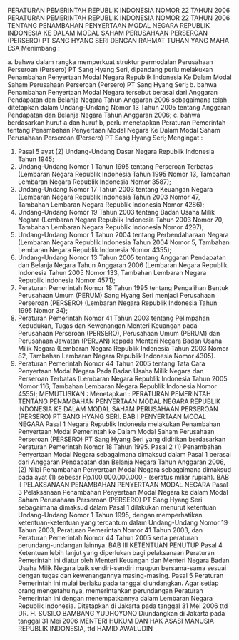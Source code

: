 PERATURAN PEMERINTAH REPUBLIK INDONESIA NOMOR 22 TAHUN 2006 PERATURAN PEMERINTAH REPUBLIK INDONESIA NOMOR 22 TAHUN 2006 TENTANG PENAMBAHAN PENYERTAAN MODAL NEGARA REPUBLIK INDONESIA KE DALAM MODAL SAHAM PERUSAHAAN PERSEROAN (PERSERO) PT SANG HYANG SERI
DENGAN RAHMAT TUHAN YANG MAHA ESA
Menimbang :

a. bahwa dalam rangka memperkuat struktur permodalan Perusahaan Perseroan (Persero) PT Sang Hyang Seri, dipandang perlu melakukan Penambahan Penyertaan Modal Negara Republik Indonesia Ke Dalam Modal Saham Perusahaan Perseroan (Persero) PT Sang Hyang Seri;
b. bahwa Penambahan Penyertaan Modal Negara tersebut berasal dari Anggaran Pendapatan dan Belanja Negara Tahun Anggaran 2006 sebagaimana telah ditetapkan dalam Undang-Undang Nomor 13 Tahun 2005 tentang Anggaran Pendapatan dan Belanja Negara Tahun Anggaran 2006;
c. bahwa berdasarkan huruf a dan huruf b, perlu menetapkan Peraturan Pemerintah tentang Penambahan Penyertaan Modal Negara Ke Dalam Modal Saham Perusahaan Perseroan (Persero) PT Sang Hyang Seri;
Mengingat :

1. Pasal 5 ayat (2) Undang-Undang Dasar Negara Republik Indonesia Tahun 1945;
2. Undang-Undang Nomor 1 Tahun 1995 tentang Perseroan Terbatas (Lembaran Negara Republik Indonesia Tahun 1995 Nomor 13, Tambahan Lembaran Negara Republik Indonesia Nomor 3587);
3. Undang-Undang Nomor 17 Tahun 2003 tentang Keuangan Negara (Lembaran Negara Republik Indonesia Tahun 2003 Nomor 47, Tambahan Lembaran Negara Republik Indonesia Nomor 4286);
4. Undang-Undang Nomor 19 Tahun 2003 tentang Badan Usaha Milik Negara (Lembaran Negara Republik Indonesia Tahun 2003 Nomor 70, Tambahan Lembaran Negara Republik Indonesia Nomor 4297);
5. Undang-Undang Nomor 1 Tahun 2004 tentang Perbendaharaan Negara (Lembaran Negara Republik Indonesia Tahun 2004 Nomor 5, Tambahan Lembaran Negara Republik Indonesia Nomor 4355);
6. Undang-Undang Nomor 13 Tahun 2005 tentang Anggaran Pendapatan dan Belanja Negara Tahun Anggaran 2006 (Lembaran Negara Republik Indonesia Tahun 2005 Nomor 133, Tambahan Lembaran Negara Republik Indonesia Nomor 4571);
7. Peraturan Pemerintah Nomor 18 Tahun 1995 tentang Pengalihan Bentuk Perusahaan Umum (PERUM) Sang Hyang Seri menjadi Perusahaan Perseroan (PERSERO) (Lembaran Negara Republik Indonesia Tahun 1995 Nomor 34);
8. Peraturan Pemerintah Nomor 41 Tahun 2003 tentang Pelimpahan Kedudukan, Tugas dan Kewenangan Menteri Keuangan pada Perusahaan Perseroan (PERSERO), Perusahaan Umum (PERUM) dan Perusahaan Jawatan (PERJAN) kepada Menteri Negara Badan Usaha Milik Negara (Lembaran Negara Republik Indonesia Tahun 2003 Nomor 82, Tambahan Lembaran Negara Republik Indonesia Nomor 4305).
9. Peraturan Pemerintah Nomor 44 Tahun 2005 tentang Tata Cara Penyertaan Modal Negara Pada Badan Usaha Milik Negara dan Perseroan Terbatas (Lembaran Negara Republik Indonesia Tahun 2005 Nomor 116, Tambahan Lembaran Negara Republik Indonesia Nomor 4555);
MEMUTUSKAN :
 Menetapkan : PERATURAN PEMERINTAH TENTANG PENAMBAHAN PENYERTAAN MODAL NEGARA REPUBLIK INDONESIA KE DALAM MODAL SAHAM PERUSAHAAN PERSEROAN (PERSERO) PT SANG HYANG SERI. BAB I PENYERTAAN MODAL NEGARA
Pasal 1
Negara Republik Indonesia melakukan Penambahan Penyertaan Modal Pemerintah ke Dalam Modal Saham Perusahaan Perseroan (PERSERO) PT Sang Hyang Seri yang didirikan berdasarkan Peraturan Pemerintah Nomor 18 Tahun 1995.
Pasal 2
(1) Penambahan Penyertaan Modal Negara sebagaimana dimaksud dalam Pasal 1 berasal dari Anggaran Pendapatan dan Belanja Negara Tahun Anggaran 2006, (2) Nilai Penambahan Penyertaan Modal Negara sebagaimana dimaksud pada ayat (1) sebesar Rp.100.000.000.000,- (seratus miliar rupiah). BAB II PELAKSANAAN PENAMBAHAN PENYERTAAN MODAL NEGARA
Pasal 3
Pelaksanaan Penambahan Penyertaan Modal Negara ke dalam Modal Saham Perusahaan Perseroan (PERSERO) PT Sang Hyang Seri sebagaimana dimaksud dalam Pasal 1 dilakukan menurut ketentuan Undang-Undang Nomor 1 Tahun 1995, dengan memperhatikan ketentuan-ketentuan yang tercantum dalam Undang-Undang Nomor 19 Tahun 2003, Peraturan Pemerintah Nomor 41 Tahun 2003, dan Peraturan Pemerintah Nomor 44 Tahun 2005 serta peraturan perundang-undangan lainnya. BAB III KETENTUAN PENUTUP
Pasal 4
Ketentuan lebih lanjut yang diperlukan bagi pelaksanaan Peraturan Pemerintah ini diatur oleh Menteri Keuangan dan Menteri Negara Badan Usaha Milik Negara baik sendiri-sendiri maupun bersama-sama sesuai dengan tugas dan kewenangannya masing-masing.
Pasal 5
Peraturan Pemerintah ini mulai berlaku pada tanggal diundangkan.
Agar setiap orang mengetahuinya, memerintahkan perundangan Peraturan Pemerintah ini dengan menempatkannya dalam Lembaran Negara Republik Indonesia. Ditetapkan di Jakarta pada tanggal 31 Mei 2006 ttd DR. H. SUSILO BAMBANG YUDHOYONO Diundangkan di Jakarta pada tanggal 31 Mei 2006 MENTERI HUKUM DAN HAK ASASI MANUSIA REPUBLIK INDONESIA, ttd HAMID AWALUDIN